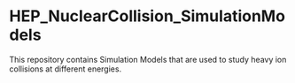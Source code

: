 # HEP_NuclearCollision_SimulationModels
This repository contains Simulation Models that are used to study heavy ion collisions at different energies.
